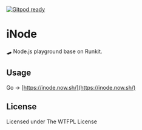 [![Gitpod ready](https://img.shields.io/badge/Gitpod-ready-blue?logo=gitpod)](https://gitpod.io/#https://github.com/ifyour/inode) 

# iNode
🛹 Node.js playground base on Runkit.

## Usage

Go -> [https://inode.now.sh/](https://inode.now.sh/)


## License

Licensed under The WTFPL License
